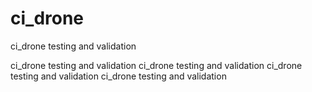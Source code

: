 ci_drone
========

ci_drone testing and validation


ci_drone testing and validation
ci_drone testing and validation
ci_drone testing and validation
ci_drone testing and validation
